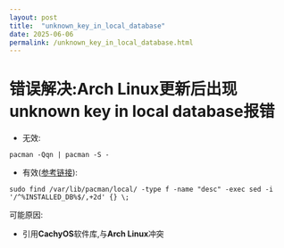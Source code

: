 ```yaml
---
layout: post
title:  "unknown_key_in_local_database"
date: 2025-06-06
permalink: /unknown_key_in_local_database.html
---
```


# 错误解决:Arch Linux更新后出现unknown key in local database报错

* 无效:

```shell
pacman -Qqn | pacman -S -
```

* 有效([参考链接](https://bbs.archlinux.org/viewtopic.php?id=294130)):

```shell
sudo find /var/lib/pacman/local/ -type f -name "desc" -exec sed -i '/^%INSTALLED_DB%$/,+2d' {} \;
```

可能原因:

* 引用**CachyOS**软件库,与**Arch Linux**冲突
